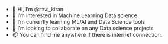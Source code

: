 - 👋 Hi, I’m @ravi_kiran
- 👀 I’m interested in Machine Learning Data science 
- 🌱 I’m currently learning ML/AI and Data Science tools
- 💞️ I’m looking to collaborate on any Data science projects
- 📫 You can find me anywhere if there is internet connection.

